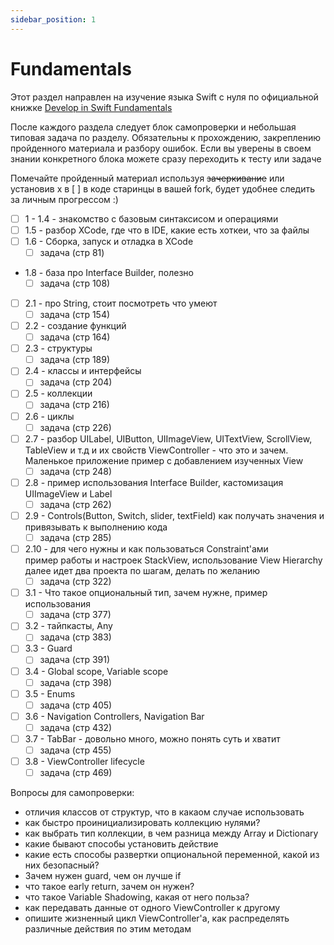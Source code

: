 ```yaml
---
sidebar_position: 1
---
```


# Fundamentals

Этот раздел направлен на изучение языка Swift с нуля по официальной книжке [Develop in Swift Fundamentals](https://books.apple.com/ru/book/develop-in-swift-fundamentals/id1556365994?l=en)

После каждого раздела следует блок самопроверки и небольшая типовая задача по разделу. Обязательны к прохождению, закреплению пройденного материала и разбору ошибок. Если вы уверены в своем знании конкретного блока можете сразу переходить к тесту или задаче

Помечайте пройденный материал используя ~~зачеркивание~~ или установив x в [ ] в коде старинцы в вашей fork, будет удобнее следить за личным прогрессом :)

- [ ] 1 - 1.4 - знакомство с базовым синтаксисом и операциями  
- [ ] 1.5 - разбор XCode, где что в IDE, какие есть хоткеи, что за файлы
- [ ] 1.6 - Сборка, запуск и отладка в XCode
  - [ ] задача (стр 81)
- 1.8 - база про Interface Builder, полезно
  - [ ] задача (стр 108)
- [ ] 2.1 - про String, стоит посмотреть что умеют
  - [ ] задача (стр 154)
- [ ] 2.2 - создание функций
  - [ ] задача (стр 164)
- [ ] 2.3 - структуры  
  - [ ] задача (стр 189)
- [ ] 2.4 - классы и интерфейсы
  - [ ] задача (стр 204)
- [ ] 2.5 - коллекции  
  - [ ] задача (стр 216)
- [ ] 2.6 - циклы  
  - [ ] задача (стр 226)
- [ ] 2.7 - разбор UILabel, UIButton, UIImageView, UITextView, ScrollView, TableView и т.д и их свойств
ViewController - что это и зачем. Маленькое приложение пример с добавлением изученных View
  - [ ] задача (стр 248)
- [ ] 2.8 - пример использования Interface Builder, кастомизация UIImageView и Label
  - [ ] задача (стр 262)
- [ ] 2.9 - Controls(Button, Switch, slider, textField) как получать значения и привязывать к выполнению кода
  - [ ] задача (стр 285)
- [ ] 2.10 - для чего нужны и как пользоваться Constraint'ами  
пример работы и настроек StackView, использование View Hierarchy  
далее идет два проекта по шагам, делать по желанию  
  - [ ] задача (стр 322)
- [ ] 3.1 - Что такое опциональный тип, зачем нужне, пример использования
  - [ ] задача (стр 377)
- [ ] 3.2 - тайпкасты, Any
  - [ ] задача (стр 383)
- [ ] 3.3 - Guard  
  - [ ] задача (стр 391)
- [ ] 3.4 - Global scope, Variable scope
  - [ ] задача (стр 398)
- [ ] 3.5 - Enums  
  - [ ] задача (стр 405)
- [ ] 3.6 - Navigation Controllers, Navigation Bar
  - [ ] задача (стр 432)
- [ ] 3.7 - TabBar - довольно много, можно понять суть и хватит
  - [ ] задача (стр 455)
- [ ] 3.8 - ViewController lifecycle
  - [ ] задача (стр 469)

Вопросы для самопроверки:
  - отличия классов от структур, что в какаом случае использовать
 - как быстро проинициализировать коллекцию нулями?
 - как выбрать тип коллекции, в чем разница между Array и Dictionary
 - какие бывают способы установить действие
 - какие есть способы развертки опциональной переменной, какой из них безопасный?
 - Зачем нужен guard, чем он лучше if 
 - что такое early return, зачем он нужен?
 - что такое Variable Shadowing, какая от него польза?
 - как передавать данные от одного ViewController к другому
 - опишите жизненный цикл ViewController'a, как распределять различные действия по этим методам 
